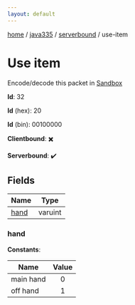 ```yaml
---
layout: default
---
```


[home](/)  /  [java335](/protocol/java335)  /  [serverbound](/protocol/java335/serverbound)  /  use-item

# Use item

Encode/decode this packet in [Sandbox](../../../sandbox/java335#Serverbound.UseItem)

**Id**: 32

**Id** (hex): 20

**Id** (bin): 00100000

**Clientbound**: ✖️

**Serverbound**: ✔️

## Fields

Name | Type
---|---
[hand](#hand) | varuint

### hand

**Constants**:

Name | Value
---|:---:
main hand | 0
off hand | 1
